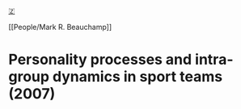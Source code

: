 [🇿](zotero://select/library/items/N4XPICS3)

[[People/Mark R. Beauchamp]] 
# Personality processes and intra-group dynamics in sport teams (2007)

